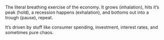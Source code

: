 The literal breathing exercise of the economy. It grows (inhalation), hits it’s peak (hold), a recession happens (exhalation), and bottoms out into a trough (pause), repeat.

It’s driven by stuff like consumer spending, investment, interest rates, and sometimes pure chaos.